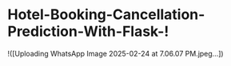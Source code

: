# Hotel-Booking-Cancellation-Prediction-With-Flask-!

!([Uploading WhatsApp Image 2025-02-24 at 7.06.07 PM.jpeg…])
